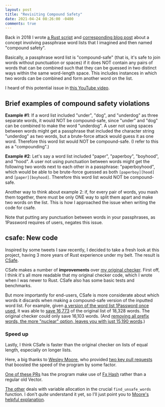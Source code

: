```yaml
---
layout: post
title: "Revisiting Compound Safety"
date: 2021-04-24 08:26:00 -0400
comments: true
---
```


Back in 2018 I wrote [a Rust script](https://github.com/sts10/compound-passphrase-list-safety-checker) and [corresponding blog post](https://sts10.github.io/2018/05/05/compound-passphrase-list-safety-checker.html) about a concept involving passphrase word lists that I imagined and then named "compound safety".

Basically, a passphrase word list is "compound-safe" (that is, it's safe to join words without punctuation or spaces) if it does NOT contain any pairs of words that can be combined such that they can be guessed in two distinct ways within the same word-length space. This includes instances in which two words can be combined and form another word on the list.

I heard of this potential issue in [this YouTube video](https://youtu.be/Pe_3cFuSw1E?t=8m36s). 

## Brief examples of compound safety violations

**Example #1**: If a word list included "under", "dog", and "underdog" as three separate words, it would NOT be compound-safe, since "under" and "dog" can be combined to make the word "underdog". A user not using spaces between words might get a passphrase that included the character string "underdog" as two words, but a brute-force attack would guess it as one word. Therefore this word list would NOT be compound-safe. (I refer to this as a "compounding".)

**Example #2**: Let's say a word list included "paper", "paperboy", "boyhood", and "hood". A user not using punctuation between words might get the following two words next to each other in a passphrase: "paperboyhood", which would be able to be brute-force guessed as both `[paperboy][hood]` and `[paper][boyhood]`. Therefore this word list would NOT be compound-safe. 

Another way to think about example 2: if, for every pair of words, you mash them together, there must be only ONE way to split them apart and make two words on the list. This is how I approached the issue when writing the code for csafe.

Note that putting any punctuation between words in your passphrases, as 1Password requires of users, negates this issue.

## csafe: New code 

Inspired by some tweets I saw recently, I decided to take a fresh look at this project, having 3 more years of Rust experience under my belt. The result is [CSafe](https://github.com/sts10/csafe). 

CSafe makes a number of **improvements** over [my original checker](https://github.com/sts10/compound-passphrase-list-safety-checker). First off, I think it's all more readable that my original checker code, which I wrote when I was newer to Rust. CSafe also has some basic tests and benchmarks.

But more importantly for end-users, CSafe is more considerate about which words it discards when making a compound-safe version of the inputted word list. For example, given [a version of the word list 1Password once used](https://github.com/sts10/csafe/blob/main/word_lists/agile_words.txt), it was able to [save 16,773](https://github.com/sts10/csafe/blob/main/word_lists/agile_words.txt.csafe) of the original list of 18,328 words. The original checker could only save 16,103 words. (And [removing all prefix words, the more "nuclear" option, leaves you with just 15,190 words](https://github.com/sts10/prefix-safety-checker/blob/master/word_lists/agile_words.txt.no-prefix).) 

### Speed up

Lastly, I think CSafe is faster than the original checker on lists of equal length, especially on longer lists. 

Here, a big thanks to [Wesley Moore](https://github.com/wezm), who provided [two key pull requests](https://github.com/sts10/csafe/pulls?q=is%3Apr+is%3Aclosed+author%3Awezm) that boosted the speed of the program by some factor. 

[One of these PRs](https://github.com/sts10/csafe/pull/2) has the program make use of [Fx Hash](https://github.com/cbreeden/fxhash) rather than a regular old Vector. 

[The other](https://github.com/sts10/csafe/pull/3) deals with variable allocation in the crucial `find_unsafe_words` function. I don't _quite_ understand it yet, so I'll just point you to [Moore's helpful explanation](https://github.com/sts10/csafe/pull/3#issuecomment-826252236).

